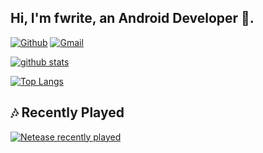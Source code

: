 <!-- Your title -->
## Hi, I'm fwrite, an Android Developer 🚀.

<!-- Your badges
You can use the website to generate badges: https://shields.io/
-->

[![Github](https://img.shields.io/badge/-Github-000?style=flat&logo=Github&logoColor=white)](https://github.com/almosting)
[![Gmail](https://img.shields.io/badge/-Gmail-c14438?style=flat&logo=Gmail&logoColor=white)](mailto:fengweisb@gmail.com)

<!-- Your github readme stats
You can use this api: https://github.com/anuraghazra/github-readme-stats
-->
<p>
  <a href="https://github.com/onimur/handle-path-oz">
    <img alt="github stats" src="https://github-readme-stats.vercel.app/api?username=almosting&show_icons=true&theme=shadow_red" />
  </a>
</p>

[![Top Langs](https://github-readme-stats.vercel.app/api/top-langs/?username=almosting&layout=compact)](https://github.com/almosting/github-readme-stats)

## 🎶 Recently Played
[![Netease recently played](https://netease-recent-profile.vercel.app/?id=56188044&theme=card&themeColor=e60026&size=300)](https://netease-recent-profile.vercel.app/?id=56188044&theme=card&themeColor=e60026&size=300)
